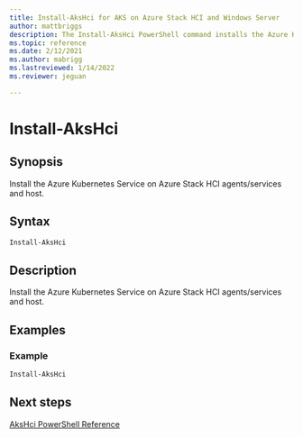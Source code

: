 ```yaml
---
title: Install-AksHci for AKS on Azure Stack HCI and Windows Server
author: mattbriggs
description: The Install-AksHci PowerShell command installs the Azure Kubernetes Service on Azure Stack HCI agents/services and host.
ms.topic: reference
ms.date: 2/12/2021
ms.author: mabrigg 
ms.lastreviewed: 1/14/2022
ms.reviewer: jeguan

---
```


# Install-AksHci

## Synopsis
Install the Azure Kubernetes Service on Azure Stack HCI agents/services and host.

## Syntax

```powershell
Install-AksHci
```

## Description
Install the Azure Kubernetes Service on Azure Stack HCI agents/services and host.

## Examples

### Example
```powershell
Install-AksHci
```
## Next steps

[AksHci PowerShell Reference](index.md)